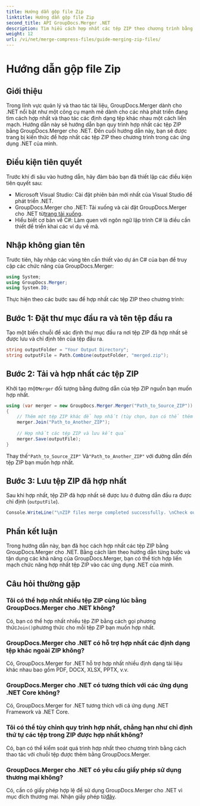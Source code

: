 ```yaml
---
title: Hướng dẫn gộp file Zip
linktitle: Hướng dẫn gộp file Zip
second_title: API GroupDocs.Merger .NET
description: Tìm hiểu cách hợp nhất các tệp ZIP theo chương trình bằng GroupDocs.Merger cho .NET. Hướng dẫn này cung cấp hướng dẫn chi tiết cho các nhà phát triển.
weight: 12
url: /vi/net/merge-compress-files/guide-merging-zip-files/
---
```


# Hướng dẫn gộp file Zip

## Giới thiệu
Trong lĩnh vực quản lý và thao tác tài liệu, GroupDocs.Merger dành cho .NET nổi bật như một công cụ mạnh mẽ dành cho các nhà phát triển đang tìm cách hợp nhất và thao tác các định dạng tệp khác nhau một cách liền mạch. Hướng dẫn này sẽ hướng dẫn bạn quy trình hợp nhất các tệp ZIP bằng GroupDocs.Merger cho .NET. Đến cuối hướng dẫn này, bạn sẽ được trang bị kiến thức để hợp nhất các tệp ZIP theo chương trình trong các ứng dụng .NET của mình.
## Điều kiện tiên quyết
Trước khi đi sâu vào hướng dẫn, hãy đảm bảo bạn đã thiết lập các điều kiện tiên quyết sau:
- Microsoft Visual Studio: Cài đặt phiên bản mới nhất của Visual Studio để phát triển .NET.
-  GroupDocs.Merger cho .NET: Tải xuống và cài đặt GroupDocs.Merger cho .NET từ[trang tải xuống](https://releases.groupdocs.com/merger/net/).
- Hiểu biết cơ bản về C#: Làm quen với ngôn ngữ lập trình C# là điều cần thiết để triển khai các ví dụ về mã.

## Nhập không gian tên
Trước tiên, hãy nhập các vùng tên cần thiết vào dự án C# của bạn để truy cập các chức năng của GroupDocs.Merger:
```csharp
using System; 
using GroupDocs.Merger;
using System.IO;
```

Thực hiện theo các bước sau để hợp nhất các tệp ZIP theo chương trình:
## Bước 1: Đặt thư mục đầu ra và tên tệp đầu ra
Tạo một biến chuỗi để xác định thư mục đầu ra nơi tệp ZIP đã hợp nhất sẽ được lưu và chỉ định tên của tệp đầu ra.
```csharp
string outputFolder = "Your Output Directory";
string outputFile = Path.Combine(outputFolder, "merged.zip");
```
## Bước 2: Tải và hợp nhất các tệp ZIP
 Khởi tạo một`Merger` đối tượng bằng đường dẫn của tệp ZIP nguồn bạn muốn hợp nhất.
```csharp
using (var merger = new GroupDocs.Merger.Merger("Path_to_Source_ZIP"))
{
    // Thêm một tệp ZIP khác để hợp nhất (tùy chọn, bạn có thể thêm nhiều tệp)
    merger.Join("Path_to_Another_ZIP");
    
    // Hợp nhất các tệp ZIP và lưu kết quả
    merger.Save(outputFile);
}
```
 Thay thế`"Path_to_Source_ZIP"` Và`"Path_to_Another_ZIP"` với đường dẫn đến tệp ZIP bạn muốn hợp nhất.
## Bước 3: Lưu tệp ZIP đã hợp nhất
Sau khi hợp nhất, tệp ZIP đã hợp nhất sẽ được lưu ở đường dẫn đầu ra được chỉ định (`outputFile`).
```csharp
Console.WriteLine("\nZIP files merge completed successfully. \nCheck output in {0}", outputFolder);
```

## Phần kết luận
Trong hướng dẫn này, bạn đã học cách hợp nhất các tệp ZIP bằng GroupDocs.Merger cho .NET. Bằng cách làm theo hướng dẫn từng bước và tận dụng các khả năng của GroupDocs.Merger, bạn có thể tích hợp liền mạch chức năng hợp nhất tệp ZIP vào các ứng dụng .NET của mình.

## Câu hỏi thường gặp
### Tôi có thể hợp nhất nhiều tệp ZIP cùng lúc bằng GroupDocs.Merger cho .NET không?
 Có, bạn có thể hợp nhất nhiều tệp ZIP bằng cách gọi phương thức`Join()`phương thức cho mỗi tệp ZIP bạn muốn hợp nhất.
### GroupDocs.Merger cho .NET có hỗ trợ hợp nhất các định dạng tệp khác ngoài ZIP không?
Có, GroupDocs.Merger for .NET hỗ trợ hợp nhất nhiều định dạng tài liệu khác nhau bao gồm PDF, DOCX, XLSX, PPTX, v.v.
### GroupDocs.Merger cho .NET có tương thích với các ứng dụng .NET Core không?
Có, GroupDocs.Merger for .NET tương thích với cả ứng dụng .NET Framework và .NET Core.
### Tôi có thể tùy chỉnh quy trình hợp nhất, chẳng hạn như chỉ định thứ tự các tệp trong ZIP được hợp nhất không?
Có, bạn có thể kiểm soát quá trình hợp nhất theo chương trình bằng cách thao tác với chuỗi tệp được thêm bằng GroupDocs.Merger.
### GroupDocs.Merger cho .NET có yêu cầu giấy phép sử dụng thương mại không?
 Có, cần có giấy phép hợp lệ để sử dụng GroupDocs.Merger cho .NET vì mục đích thương mại. Nhận giấy phép từ[đây](https://purchase.groupdocs.com/buy).